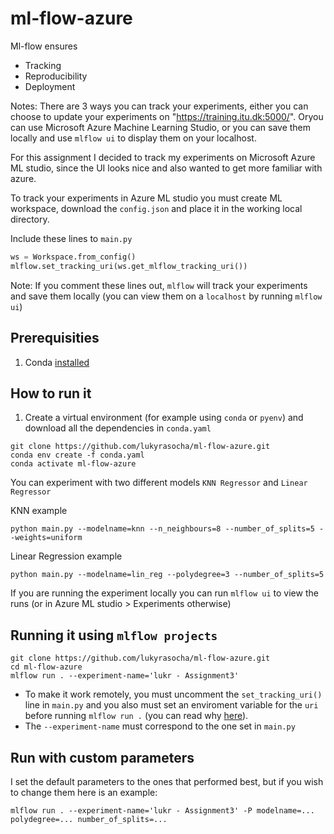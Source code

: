 # ml-flow-azure

Ml-flow ensures
- Tracking
- Reproducibility
- Deployment

Notes:
There are 3 ways you can track your experiments, either you can choose to update your experiments on "https://training.itu.dk:5000/". Oryou can use Microsoft Azure Machine Learning Studio, or you can save them locally and use `mlflow ui` to display them on your localhost.

For this assignment I decided to track my experiments on Microsoft Azure ML studio, since the UI looks nice and also wanted to get more familiar with azure.

To track your experiments in Azure ML studio you must create ML workspace, download the `config.json` and place it in the working local directory. 

Include these lines to `main.py`
```python
ws = Workspace.from_config()
mlflow.set_tracking_uri(ws.get_mlflow_tracking_uri())
```
Note: If you comment these lines out, `mlflow` will track your experiments and save them locally (you can view them on a `localhost` by running `mlflow ui`)

## Prerequisities
1. Conda [installed](https://conda.io/projects/conda/en/latest/user-guide/install/index.html)

## How to run it

1. Create a virtual environment (for example using `conda` or `pyenv`) and download all the dependencies in `conda.yaml`
```
git clone https://github.com/lukyrasocha/ml-flow-azure.git
conda env create -f conda.yaml
conda activate ml-flow-azure 
```
You can experiment with two different models `KNN Regressor` and `Linear Regressor`

KNN example
```
python main.py --modelname=knn --n_neighbours=8 --number_of_splits=5 --weights=uniform
```

Linear Regression example
```
python main.py --modelname=lin_reg --polydegree=3 --number_of_splits=5
```
If you are running the experiment locally you can run `mlflow ui` to view the runs (or in Azure ML studio > Experiments otherwise)

## Running it using `mlflow projects`

```
git clone https://github.com/lukyrasocha/ml-flow-azure.git
cd ml-flow-azure
mlflow run . --experiment-name='lukr - Assignment3'
```
- To make it work remotely, you must uncomment the `set_tracking_uri()` line in `main.py` and you also must set an enviroment variable for the `uri` before running `mlflow run .` (you can read why [here](https://lifesaver.codes/answer/runid-not-found-when-executing-mlflow-run-with-remote-tracking-server-608)).
- The `--experiment-name` must correspond to the one set in `main.py`

## Run with custom parameters
I set the default parameters to the ones that performed best, but if you wish to change them here is an example:
```
mlflow run . --experiment-name='lukr - Assignment3' -P modelname=... polydegree=... number_of_splits=...
```
